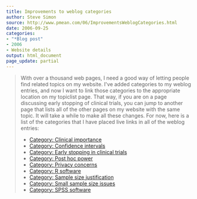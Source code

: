 ```yaml
---
title: Improvements to weblog categories
author: Steve Simon
source: http://www.pmean.com/06/ImprovementsWeblogCategories.html
date: 2006-09-25
categories:
- "*Blog post"
- 2006
- Website details
output: html_document
page_update: partial
---
```

> With over a thousand web pages, I need a good way of letting people
> find related topics on my website. I've added categories to my weblog
> entries, and now I want to link those categories to the appropriate
> location on my topiclist page. That way, if you are on a page
> discussing early stopping of clinical trials, you can jump to another
> page that lists all of the other pages on my website with the same
> topic. It will take a while to make all these changes. For now, here
> is a list of the categories that I have placed live links in all of
> the weblog entries:
>
> -   [Category: Clinical
>     importance](../category/ClinicalImportance.html)
> -   [Category: Confidence
>     intervals](../category/ConfidenceIntervals.html)
> -   [Category: Early stopping in clinical
>     trials](../category/EarlyStopping.html)
> -   [Category: Post hoc power](../category/PostHocPower.html)
> -   [Category: Privacy concerns](../category/PrivacyInResearch.html)
> -   [Category: R software](../category/RSoftware.html)
> -   [Category: Sample size
>     justification](../category/SampleSizeJustification.html)
> -   [Category: Small sample size
>     issues](../category/SmallSampleSizeIssues.html)
> -   [Category: SPSS software](../category/SpssSoftware.html)

